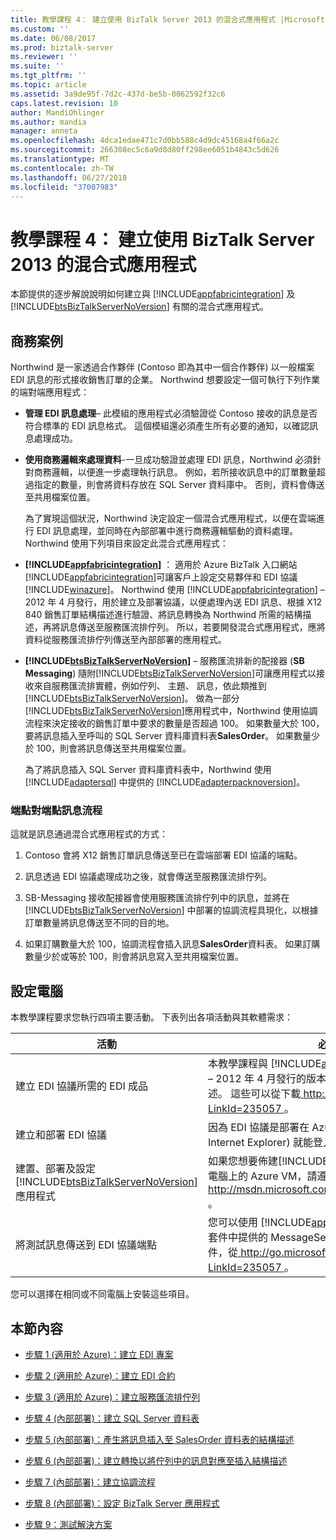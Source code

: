 ```yaml
---
title: 教學課程 4： 建立使用 BizTalk Server 2013 的混合式應用程式 |Microsoft Docs
ms.custom: ''
ms.date: 06/08/2017
ms.prod: biztalk-server
ms.reviewer: ''
ms.suite: ''
ms.tgt_pltfrm: ''
ms.topic: article
ms.assetid: 3a9de95f-7d2c-437d-be5b-0062592f32c6
caps.latest.revision: 10
author: MandiOhlinger
ms.author: mandia
manager: anneta
ms.openlocfilehash: 4dca1edae471c7d0bb588c4d9dc45168a4f66a2c
ms.sourcegitcommit: 266308ec5c6a9d8d80ff298ee6051b4843c5d626
ms.translationtype: MT
ms.contentlocale: zh-TW
ms.lasthandoff: 06/27/2018
ms.locfileid: "37007983"
---
```

# <a name="tutorial-4-creating-a-hybrid-application-using-biztalk-server-2013"></a>教學課程 4： 建立使用 BizTalk Server 2013 的混合式應用程式
本節提供的逐步解說說明如何建立與 [!INCLUDE[appfabricintegration](../includes/appfabricintegration-md.md)] 及 [!INCLUDE[btsBizTalkServerNoVersion](../includes/btsbiztalkservernoversion-md.md)] 有關的混合式應用程式。  

## <a name="business-scenario"></a>商務案例  
 Northwind 是一家透過合作夥伴 (Contoso 即為其中一個合作夥伴) 以一般檔案 EDI 訊息的形式接收銷售訂單的企業。 Northwind 想要設定一個可執行下列作業的端對端應用程式：  

- **管理 EDI 訊息處理**– 此模組的應用程式必須驗證從 Contoso 接收的訊息是否符合標準的 EDI 訊息格式。 這個模組還必須產生所有必要的通知，以確認訊息處理成功。  

- **使用商務邏輯來處理資料**-一旦成功驗證並處理 EDI 訊息，Northwind 必須針對商務邏輯，以便進一步處理執行訊息。 例如，若所接收訊息中的訂單數量超過指定的數量，則會將資料存放在 SQL Server 資料庫中。 否則，資料會傳送至共用檔案位置。  

  為了實現這個狀況，Northwind 決定設定一個混合式應用程式，以便在雲端進行 EDI 訊息處理，並同時在內部部署中進行商務邏輯驅動的資料處理。 Northwind 使用下列項目來設定此混合式應用程式：  

- **[!INCLUDE[appfabricintegration](../includes/appfabricintegration-md.md)]**  ： 適用於 Azure BizTalk 入口網站[!INCLUDE[appfabricintegration](../includes/appfabricintegration-md.md)]可讓客戶上設定交易夥伴和 EDI 協議[!INCLUDE[winazure](../includes/winazure-md.md)]。 Northwind 使用 [!INCLUDE[appfabricintegration](../includes/appfabricintegration-md.md)] – 2012 年 4 月發行，用於建立及部署協議，以便處理內送 EDI 訊息、根據 X12 840 銷售訂單結構描述進行驗證、將訊息轉換為 Northwind 所需的結構描述，再將訊息傳送至服務匯流排佇列。 所以，若要開發混合式應用程式，應將資料從服務匯流排佇列傳送至內部部署的應用程式。  

- **[!INCLUDE[btsBizTalkServerNoVersion](../includes/btsbiztalkservernoversion-md.md)]**  – 服務匯流排新的配接器 (**SB Messaging**) 隨附[!INCLUDE[btsBizTalkServerNoVersion](../includes/btsbiztalkservernoversion-md.md)]可讓應用程式以接收來自服務匯流排實體，例如佇列、 主題、 訊息，依此類推到[!INCLUDE[btsBizTalkServerNoVersion](../includes/btsbiztalkservernoversion-md.md)]。 做為一部分[!INCLUDE[btsBizTalkServerNoVersion](../includes/btsbiztalkservernoversion-md.md)]應用程式中，Northwind 使用協調流程來決定接收的銷售訂單中要求的數量是否超過 100。 如果數量大於 100，要將訊息插入至呼叫的 SQL Server 資料庫資料表**SalesOrder**。 如果數量少於 100，則會將訊息傳送至共用檔案位置。  

   為了將訊息插入 SQL Server 資料庫資料表中，Northwind 使用 [!INCLUDE[adaptersql](../includes/adaptersql-md.md)] 中提供的 [!INCLUDE[adapterpacknoversion](../includes/adapterpacknoversion-md.md)]。  

### <a name="end-to-end-message-flow"></a>端點對端點訊息流程  
 這就是訊息通過混合式應用程式的方式：  

1. Contoso 會將 X12 銷售訂單訊息傳送至已在雲端部署 EDI 協議的端點。  

2. 訊息透過 EDI 協議處理成功之後，就會傳送至服務匯流排佇列。  

3. SB-Messaging 接收配接器會使用服務匯流排佇列中的訊息，並將在 [!INCLUDE[btsBizTalkServerNoVersion](../includes/btsbiztalkservernoversion-md.md)] 中部署的協調流程具現化，以根據訂單數量將訊息傳送至不同的目的地。  

4. 如果訂購數量大於 100，協調流程會插入訊息**SalesOrder**資料表。 如果訂購數量少於或等於 100，則會將訊息寫入至共用檔案位置。  

## <a name="set-up-your-computer"></a>設定電腦  
 本教學課程要求您執行四項主要活動。 下表列出各項活動與其軟體需求：  


|                                                            活動                                                             |                                                                                                                                              必要軟體                                                                                                                                               |
|---------------------------------------------------------------------------------------------------------------------------------|--------------------------------------------------------------------------------------------------------------------------------------------------------------------------------------------------------------------------------------------------------------------------------------------------------------|
|                                     建立 EDI 協議所需的 EDI 成品                                     | 本教學課程與 [!INCLUDE[appfabricintegration](../includes/appfabricintegration-md.md)] 一起建立 – 2012 年 4 月發行的版本以及 X12 840 銷售訂單結構描述。 這些可以從下載[ http://go.microsoft.com/fwlink/p/?LinkId=235057 ](http://go.microsoft.com/fwlink/p/?LinkId=235057)。 |
|                                               建立和部署 EDI 協議                                               |                                                                                 因為 EDI 協議是部署在 Azure，您只需要 Web 瀏覽器 (如 Internet Explorer) 就能登入 Azure BizTalk Portal。                                                                                  |
| 建置、部署及設定 [!INCLUDE[btsBizTalkServerNoVersion](../includes/btsbiztalkservernoversion-md.md)] 應用程式 |              如果您想要佈建[!INCLUDE[btsBizTalkServerNoVersion](../includes/btsbiztalkservernoversion-md.md)]電腦上的 Azure VM，請遵循指示[ http://msdn.microsoft.com/library/azure/jj248689.aspx ](http://msdn.microsoft.com/library/azure/jj248689.aspx)。               |
|                                        將測試訊息傳送到 EDI 協議端點                                        |   您可以使用 [!INCLUDE[appfabricintegration](../includes/appfabricintegration-md.md)] 隨附的範例套件中提供的 MessageSender 工具。 您可以下載範例套件，從[ http://go.microsoft.com/fwlink/p/?LinkId=235057 ](http://go.microsoft.com/fwlink/p/?LinkId=235057)。   |

 您可以選擇在相同或不同電腦上安裝這些項目。  

## <a name="in-this-section"></a>本節內容  

-   [步驟 1 (適用於 Azure)：建立 EDI 專案](../core/step-1-for-azure-create-the-edi-project.md)  

-   [步驟 2 (適用於 Azure)：建立 EDI 合約](../core/step-2-for-azure-create-an-edi-agreement.md)  

-   [步驟 3 (適用於 Azure)：建立服務匯流排佇列](../core/step-3-for-azure-create-a-service-bus-queue.md)  

-   [步驟 4 (內部部署)：建立 SQL Server 資料表](../core/step-4-on-premises-create-the-sql-server-table.md)  

-   [步驟 5 (內部部署)：產生將訊息插入至 SalesOrder 資料表的結構描述](../core/step-5-generate-the-schema-for-inserting-a-message-into-salesorder-table.md)  

-   [步驟 6 (內部部署)：建立轉換以將佇列中的訊息對應至插入結構描述](../core/step-6-map-the-message-from-the-queue-to-the-insert-schema.md)  

-   [步驟 7 (內部部署)：建立協調流程](../core/step-7-on-premises-create-an-orchestration.md)  

-   [步驟 8 (內部部署)：設定 BizTalk Server 應用程式](../core/step-8-on-premises-configure-the-biztalk-server-application.md)  

-   [步驟 9：測試解決方案](../core/step-9-test-the-solution.md)